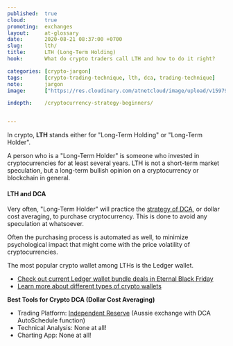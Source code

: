```yaml
---
published:  true
cloud:      true
promoting:  exchanges
layout:     at-glossary
date:       2020-08-21 08:37:00 +0700
slug:       lth/
title:      LTH (Long-Term Holding)
hook:       What do crypto traders call LTH and how to do it right?

categories: [crypto-jargon]
tags:       [crypto-trading-technique, lth, dca, trading-technique]
note:       jargon
image:      ["https://res.cloudinary.com/atnetcloud/image/upload/v1597992675/atnet/_glossary/old-longterm-storage-data_yzsw7f.jpg"]

indepth:    /cryptocurrency-strategy-beginners/


---
```


In crypto, **LTH** stands either for "Long-Term Holding" or "Long-Term Holder".

A person who is a "Long-Term Holder" is someone who invested in cryptocurrencies for at least several years. LTH is not a short-term market speculation, but a long-term bullish opinion on a cryptocurrency or blockchain in general.

<!--more-->


#### LTH and DCA

Very often, "Long-Term Holder" will practice the [strategy of DCA](/strategy/dollar-cost-averaging/), or dollar cost averaging, to purchase cryptocurrency. This is done to avoid any speculation at whatsoever.

Often the purchasing process is automated as well, to minimize psychological impact that might come with the price volatility of cryptocurrencies.

The most popular crypto wallet among LTHs is the Ledger wallet.

* [Check out current Ledger wallet bundle deals in Eternal Black Friday](/blackfriday/#august-2020-deal-ledger-wallets-bundles---16-21-discount)
* [Learn more about different types of crypto wallets](/altcoin-wallets/)

**Best Tools for Crypto DCA (Dollar Cost Averaging)**

* Trading Platform: [Independent Reserve](http://bit.ly/at-indyres) (Aussie exchange with DCA AutoSchedule function)
* Technical Analysis: None at all!
* Charting App: None at all!
